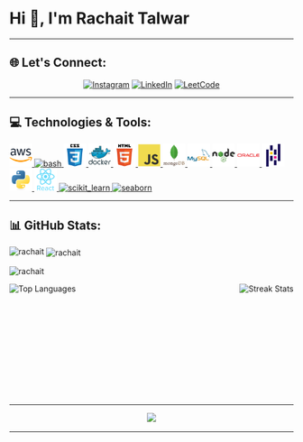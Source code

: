 <h1 style="font-size: 200;">Hi 👋, I'm <strong>Rachait Talwar</strong></h1>

---

## 🌐 Let's Connect:
<div align="center">
  <a href="https://instagram.com/https://www.instagram.com/rachait_talwar/"><img src="https://img.shields.io/badge/Instagram-%23E4405F.svg?logo=Instagram&logoColor=white" alt="Instagram" /></a>
  <a href="https://www.linkedin.com/in/rachait-talwar-7370671b0/"><img src="https://img.shields.io/badge/LinkedIn-%230077B5.svg?logo=linkedin&logoColor=white" alt="LinkedIn" /></a>
  <a href="https://leetcode.com/u/rachait/"><img src="https://img.shields.io/badge/LeetCode-%23FFA116.svg?logo=leetcode&logoColor=white" alt="LeetCode" /></a>
</div>

---

## 💻 Technologies & Tools:


<p align="left"> <a href="https://aws.amazon.com" target="_blank" rel="noreferrer"> <img src="https://raw.githubusercontent.com/devicons/devicon/master/icons/amazonwebservices/amazonwebservices-original-wordmark.svg" alt="aws" width="40" height="40"/> </a> <a href="https://www.gnu.org/software/bash/" target="_blank" rel="noreferrer"> <img src="https://www.vectorlogo.zone/logos/gnu_bash/gnu_bash-icon.svg" alt="bash" width="40" height="40"/> </a> <a href="https://www.w3schools.com/css/" target="_blank" rel="noreferrer"> <img src="https://raw.githubusercontent.com/devicons/devicon/master/icons/css3/css3-original-wordmark.svg" alt="css3" width="40" height="40"/> </a> <a href="https://www.docker.com/" target="_blank" rel="noreferrer"> <img src="https://raw.githubusercontent.com/devicons/devicon/master/icons/docker/docker-original-wordmark.svg" alt="docker" width="40" height="40"/> </a> <a href="https://www.w3.org/html/" target="_blank" rel="noreferrer"> <img src="https://raw.githubusercontent.com/devicons/devicon/master/icons/html5/html5-original-wordmark.svg" alt="html5" width="40" height="40"/> </a> <a href="https://developer.mozilla.org/en-US/docs/Web/JavaScript" target="_blank" rel="noreferrer"> <img src="https://raw.githubusercontent.com/devicons/devicon/master/icons/javascript/javascript-original.svg" alt="javascript" width="40" height="40"/> </a> <a href="https://www.mongodb.com/" target="_blank" rel="noreferrer"> <img src="https://raw.githubusercontent.com/devicons/devicon/master/icons/mongodb/mongodb-original-wordmark.svg" alt="mongodb" width="40" height="40"/> </a> <a href="https://www.mysql.com/" target="_blank" rel="noreferrer"> <img src="https://raw.githubusercontent.com/devicons/devicon/master/icons/mysql/mysql-original-wordmark.svg" alt="mysql" width="40" height="40"/> </a> <a href="https://nodejs.org" target="_blank" rel="noreferrer"> <img src="https://raw.githubusercontent.com/devicons/devicon/master/icons/nodejs/nodejs-original-wordmark.svg" alt="nodejs" width="40" height="40"/> </a> <a href="https://www.oracle.com/" target="_blank" rel="noreferrer"> <img src="https://raw.githubusercontent.com/devicons/devicon/master/icons/oracle/oracle-original.svg" alt="oracle" width="40" height="40"/> </a> <a href="https://pandas.pydata.org/" target="_blank" rel="noreferrer"> <img src="https://raw.githubusercontent.com/devicons/devicon/2ae2a900d2f041da66e950e4d48052658d850630/icons/pandas/pandas-original.svg" alt="pandas" width="40" height="40"/> </a> <a href="https://www.python.org" target="_blank" rel="noreferrer"> <img src="https://raw.githubusercontent.com/devicons/devicon/master/icons/python/python-original.svg" alt="python" width="40" height="40"/> </a> <a href="https://reactjs.org/" target="_blank" rel="noreferrer"> <img src="https://raw.githubusercontent.com/devicons/devicon/master/icons/react/react-original-wordmark.svg" alt="react" width="40" height="40"/> </a> <a href="https://scikit-learn.org/" target="_blank" rel="noreferrer"> <img src="https://upload.wikimedia.org/wikipedia/commons/0/05/Scikit_learn_logo_small.svg" alt="scikit_learn" width="40" height="40"/> </a> <a href="https://seaborn.pydata.org/" target="_blank" rel="noreferrer"> <img src="https://seaborn.pydata.org/_images/logo-mark-lightbg.svg" alt="seaborn" width="40" height="40"/> </a> </p>

---

## 📊 GitHub Stats:
<p><img align="left" src="https://github-readme-stats.vercel.app/api/top-langs?username=rachait&show_icons=true&locale=en&layout=compact" alt="rachait" /></p>
<p>&nbsp;<img align="center" src="https://github-readme-stats.vercel.app/api?username=rachait&show_icons=true&locale=en" alt="rachait" /></p>
<p><img align="center" src="https://github-readme-streak-stats.herokuapp.com/?user=rachait&" alt="rachait" /></p>

<div align="center" style="display: flex; justify-content: space-between; align-items: center;">
  <img src="https://github-readme-stats.vercel.app/api/top-langs/?username=harpreet-03&hide_progress=true&theme=tokyonight" alt="Top Languages" style="height: 200px;" />
  <img src="https://github-readme-stats.vercel.app/api/top-langs?username=rachait&theme=tokyonight" alt="Streak Stats" style="height: 200px;" />
</div>

---

<div align="center">
  <img src="https://komarev.com/ghpvc/?username=rachait&label=Profile%20views&color=0e75b6&style=flat" />
</div>

---
